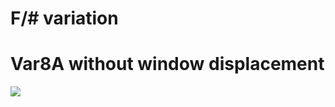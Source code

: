 # F/# variation

# Var8A without window displacement

![](../../TMP_mech_var8A_beta13_fov/f_numbers/summary_fn.png)

